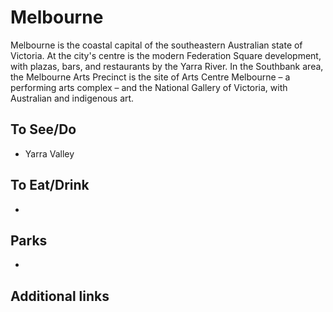 # Melbourne

Melbourne is the coastal capital of the southeastern Australian state of Victoria. At the city's centre is the modern Federation Square development, with plazas, bars, and restaurants by the Yarra River. In the Southbank area, the Melbourne Arts Precinct is the site of Arts Centre Melbourne – a performing arts complex – and the National Gallery of Victoria, with Australian and indigenous art.

## To See/Do

* Yarra Valley

## To Eat/Drink

*

## Parks 

*

## Additional links
